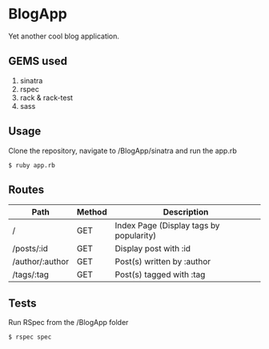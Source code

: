 # BlogApp
Yet another cool blog application.

## GEMS used
1. sinatra
2. rspec
3. rack & rack-test
4. sass	

## Usage
Clone the repository, navigate to /BlogApp/sinatra and run the app.rb
```
$ ruby app.rb
```

## Routes
Path | Method | Description |
--- | --- | --- 
/ | GET | Index Page (Display tags by popularity) 
/posts/:id | GET | Display post with :id 
/author/:author | GET | Post(s) written by :author 
/tags/:tag | GET | Post(s) tagged with :tag 

## Tests
Run RSpec from the /BlogApp folder
```
$ rspec spec
```